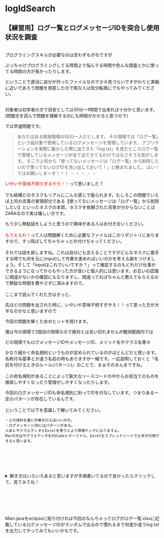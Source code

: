 # logIdSearch
## 【練習用】ログ一覧とログメッセージIDを突合し使用状況を調査

<br>
プログラミングスキルが必要なのは言わずもがなですが

ぶっちゃけプログラミングしてる時間より悩んでる時間や色んな調査とかに使ってる時間の方が長かったりします。

ということで適当に自分が作ったファイルなので少々見づらいですがわりと実戦に近いであろう問題を用意したので暇な人は気分転換にでもやってみてください。<br><br>

対象者は初学者の方で目安としては30分～1時間で出来れば十分かと思います。(問題文を読んで問題を理解するのにも時間がかかると思うので)

では早速問題です。

>あなたはある開発現場のSEの一人だとします。
その現場では「ログ一覧」という設計書で使用しているログメッセージを管理しています。
アプリケーションを実際に動かした際に出てきた「log.txt」を見たところログ一覧で管理しているメッセージが全て出てきてるわけではなさそうな気がします。
そこで上司から「使ってないメッセージは「ログ一覧」から削除したいので使ってないログIDを洗い出しておいて！」と頼まれました。
はい！ではお願いしま～す！！！
・
・
・
・
・

<font color="Red">いやいや意味不明すぎるやろ！！</font>って思いました？
<br><br>
でも結構どのタスクもリアルにこんな感じで振られます。むしろこの問題でいえば上司の言葉の冒頭部分である【使ってないメッセージは「ログ一覧」から削除したい】といったタスクの本質、タスクを依頼された背景が分からないことはZARAなので実は優しい方です。

もう少し無駄話をしようと思うので興味がある人はお付き合いください。
<br><br>
<font color="Red">もうええわ！</font>って人は問題解くために必要なファイルはこのリポジトリにありますので、すっ飛ばしてちゃちゃっと片付けちゃってください。
<br><br>
それでは話を戻しますね。これは自分にも言えることですがどんなタスクに着手する時でも何を元に(input)して作業を進めればいいのかを考える癖をつけましょう。そして「inputはこれでいいですか？」って確認するのもどれだけ仕事ができるようになってからもやった方が良いと個人的には思います。お互いの認識に相違がないかの確認にもなりますし、間違ってればちゃんと教えてもらえるので無駄な時間を費やさずに済みますので。
<br><br>
ここまで読んでくれた方はきっと、

先ほどの問題を出された時に、いやいや意味不明すぎやろ！！って思った方が大半なのかなと思いますので

今回の問題を解くためのヒントを授けます。

僕は今の現場で2個目の現場なので絶対とは言い切れませんが観測範囲内では

どの現場でもログメッセージIDやメッセージID、メソッド名やクラス名等々

かなり細かく命名規則というものが定められているのがほとんどだと思います。名称付与基準とか違う名前の時もありますが一緒です。一応説明しておくと「名前を付けるときのルール(パターン)」のことで、まぁそのまんまですね。
<br><br>
この命名規則があることによって膨大なソースコードの中からお目当てのものを検索しやすくなったり管理がしやすくなったりします。

今回のログメッセージIDも命名規則に則ってIDを付与しています。つまりある一定のパターンが存在しているんです。
<br><br>
ということで以下を意識して解いてみてください。
```
・どの資料を基に作業を行えばいいのか。
・ログメッセージIDにはパターンがある。
※あとサクラエディタとExcelを使うとより現場チックになりますよ。
Macの方はサクラエディタをVSCodeとターミナル、Excelをスプレッドシートでも多分代用できると思います。
```
<br><br><br><br>

<details>
<summary> 解き方はいろいろあると思いますが手順書いてるので良かったらクリックして、見てみてね！</summary>
<br>
1 必要なファイルをclone<br>
・「log.txt」<br>
・「命名規則.xlsx」<br>
・「ログ一覧」<br>
<br>
2 サクラエディタで「log.txt」からログメッセージIDの行をgrep検索<br>
・命名規則を基に良い感じの正規表現でログメッセージIDが引っかかるように検索を行う<br>
例)<br>
LD\d{4}[IEWD]\d{2}<br>
<br>
3 サクラエディタで検索置換を使用しログメッセージIDの行からログメッセージIDのみを抽出
例) <br>
置換前 : (LD\d{4}[IEWD]\d{2})<br>
置換後 : $1<br>
<br>
4 EXCELで新しいBOOKを作成し抽出したログメッセージIDと「ログ一覧.xslx」VLOOKUP関数で突合
</details>
<br><br><br><br><br>

Main.javaをeclipseに貼り付ければ今回のなんちゃってログがログ一覧.xlsxに記載しているログメッセージIDがランダムで出るので慣れるまで何度か違うlog.txtを出力してやってみてもいいかもです。
